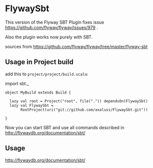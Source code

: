 # FlywaySbt
This version of the Flyway SBT Plugin fixes issue https://github.com/flyway/flyway/issues/979 .

Also the plugin works now purely with SBT.

sources from https://github.com/flyway/flyway/tree/master/flyway-sbt 

## Usage in Project build
add this to `project/project/build.scala`:

  import sbt._
  
    object MyBuild extends Build {
    
      lazy val root = Project("root", file(".")) dependsOn(FlywaySbt)
      lazy val FlywaySbt =
           RootProject(uri("git://github.com/axaluss/FlywaySbt.git"))
    
    } 
Now you can start SBT and use all commands described in http://flywaydb.org/documentation/sbt/


## Usage
http://flywaydb.org/documentation/sbt/
